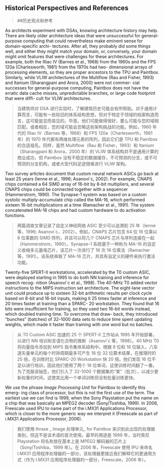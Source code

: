 ## Historical Perspectives and References

> ##历史观点和参考

As architects experiment with DSAs, knowing architecture history may help. There are likely older architecture ideas that were unsuccessful for general-purpose computing that could nevertheless make eminent sense for domain-specific archi- tectures. After all, they probably did some things well, and either they might match your domain, or, conversely, your domain might omit features that were challenges for these architectures. For example, both the Illiac IV (Barnes et al., 1968) from the 1960s and the FPS 120a (Charlesworth, 1981) from the 1970s had two- dimensional arrays of processing elements, so they are proper ancestors to the TPU and Paintbox. Similarly, while VLIW architectures of the Multiflow (Rau and Fisher, 1993) and Itanium (Sharangpani and Arora, 2000) were not commer- cial successes for general-purpose computing, Paintbox does not have the erratic data cache misses, unpredictable branches, or large code footprint that were diffi- cult for VLIW architectures.

> 当建筑师对 DSA 进行实验时，了解建筑历史可能会有所帮助。对于通用计算而言，可能有一些较旧的体系结构思想，但对于特定于领域的档案构造而言，这可能是显而易见的。毕竟，他们可能做得很好，要么可能与您的域相匹配，或者相反，您的域可能会忽略这些架构挑战的功能。例如，1960 年代的 Illiac IV（Barnes 等，1968）和 FPS 120a（Charlesworth，1981 年）的 1970 年代都有两维处理元素的阵列，因此它们是 TPU 和 Paintbox 的合适祖先。同样，虽然 Multiflow（Rau 和 Fisher，1993）和 Itanium（Sharangpani 和 Arora，2000 年）的 VLIW 体系结构并不是通用计算的商业成功，但 Paintbox 没有不稳定的数据缓存，不可预测的分支，或不可预测的分支机构，或者大型代码足迹很难进行 VLIW 架构。

Two survey articles document that custom neural network ASICs go back at least 25 years (Ienne et al., 1996; Asanovi´c, 2002). For example, CNAPS chips contained a 64 SIMD array of 16-bit by 8-bit multipliers, and several CNAPS chips could be connected together with a sequencer (Hammerstrom, 1990). The Synapse-1 system was based on a custom systolic multiply-accumulate chip called the MA-16, which performed sixteen 16-bit multiplications at a time (Ramacher et al., 1991). The system concatenated MA-16 chips and had custom hardware to do activation functions.

> 两篇调查文章记录了自定义神经网络 ASIC 至少可以追溯到 25 年（Ienne 等，1996; Asanovi´c，2002）。例如，CNAPS 芯片包含 64 位 16 位乘以 8 位乘数的 SIMD 阵列，并且可以将几个 CNAPS 芯片与序列连接在一起（Hammerstrom，1990）。Synapse-1 系统基于一种称为 MA-16 的自定义收缩多元蓄电芯片，该芯片一次进行了 16 次 16 位乘法（Ramacher 等，1991）。该系统串联了 MA-16 芯片，并具有自定义的硬件来执行激活功能。

Twenty-five SPERT-II workstations, accelerated by the T0 custom ASIC, were deployed starting in 1995 to do both NN training and inference for speech recog- nition (Asanovi´c et al., 1998). The 40-MHz T0 added vector instructions to the MIPS instruction set architecture. The eight-lane vector unit could produce up to sixteen 32-bit arithmetic results per clock cycle based on 8-bit and 16-bit inputs, making it 25 times faster at inference and 20 times faster at training than a SPARC- 20 workstation. They found that 16 bits were insufficient for training, so they used two 16-bit words instead, which doubled training time. To overcome that draw- back, they introduced “bunches” (batches) of 32–1000 data sets to reduce time spent updating weights, which made it faster than training with one word but no batches.

> 从 T0 Custom ASIC 加速的 25 个 SPERT-II 工作站从 1995 年开始部署，以进行 NN 培训和言语化合物的推断（Asanovi´c 等，1998）。40 MHz T0 将向量指令添加到 MIPS 指令集体系结构中。根据 8 位和 16 位输入，八车道矢量单元的每个时钟周期最多可产生 16 位 32 位算术结果，在推理时的 25 倍，在训练时比 SPARC-20 Workstation 快 20 倍。他们发现 16 位不足以进行培训，因此他们使用了两个 16 位单词，这使训练时间翻了一番。为了克服该抽签，他们引入了 32-1000 个数据集的“束”（批次），以减少更新权重的时间，这使其比用一个单词训练但没有批量训练更快。

We use the phrase _Image Processing Unit_ for Paintbox to identify this emerg- ing class of processor, but this is not the first use of the term. The earliest use we can find is 1999, when the Sony Playstation put the name on a chip that was basically an MPEG2 decoder (Sony/Toshiba, 1999). In 2006, Freescale used IPU to name part of the i.MX31 Applications Processor, which is closer to the more generic way we interpret it (Freescale as part of i.MX31 Applications Processor, 2006).

> 我们使用 thrase _ Image 处理单元_ for Paintbox 来识别此出现的处理器类别，但这不是该术语的首次使用。最早的用途是 1999 年，当时索尼 Playstation 将名称放在基本上是 MPEG2 解码器的芯片上（Sony/Toshiba，1999 年）。在 2006 年，Freescale 使用 IPU 来命名 I.MX31 应用程序处理器的一部分，该处理器更接近我们解释它的更通用方式（作为 I.MX31 应用程序处理器的一部分，Freescale，2006 年）。
